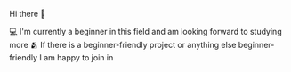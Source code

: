 Hi there 👋

💻 I'm currently a beginner in this field and am looking forward to studying more
🫂 If there is a beginner-friendly project or anything else beginner-friendly I am happy to join in
<!--
**iambranzzz/iambranzzz** is a ✨ _special_ ✨ repository because its `README.md` (this file) appears on your GitHub profile.

Here are some ideas to get you started:

- 🔭 I’m currently working on ...
- 🌱 I’m currently learning ...
- 👯 I’m looking to collaborate on ...
- 🤔 I’m looking for help with ...
- 💬 Ask me about ...
- 📫 How to reach me: ...
- 😄 Pronouns: ...
- ⚡ Fun fact: ...
-->
